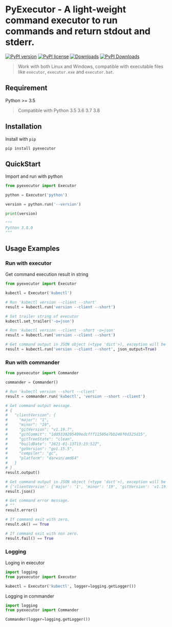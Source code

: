 # PyExecutor - A light-weight command executor to run commands and return stdout and stderr.

[![PyPI version](https://badge.fury.io/py/pyexecutor.svg)](https://badge.fury.io/py/pyexecutor)
[![PyPI license](https://img.shields.io/pypi/l/pyexecutor.svg)](https://pypi.python.org/pypi/pyexecutor/)
[![Downloads](https://pepy.tech/badge/pyexecutor)](https://pepy.tech/project/pyexecutor)
[![PyPI Downloads](https://img.shields.io/pypi/dm/pyexecutor)](https://badge.fury.io/py/pyexecutor)

> Work with both Linux and Windows, compatible with executable files like `executor`, `executor.exe` and `executor.bat`.

## Requirement

Python >= 3.5

> Compatible with Python 3.5 3.6 3.7 3.8

## Installation

Install with `pip`

`pip install pyexecutor`

## QuickStart

Import and run with python

```python
from pyexecutor import Executor

python = Executor('python')

version = python.run('--version')

print(version)

"""
Python 3.8.0
"""
```

## Usage Examples

### Run with executor

Get command execution result in string

```python
from pyexecutor import Executor

kubectl = Executor('kubectl')

# Run 'kubectl version --client --short'
result = kubectl.run('version --client --short')

# Set trailer string of executor
kubectl.set_trailer('-o=json')

# Run 'kubectl version --client --short -o=json'
result = kubectl.run('version --client --short')

# Get command output in JSON object (<type 'dict'>), exception will be raised if result string is not JSON serializable.
result = kubectl.run('version --client --short', json_output=True)
```

### Run with commander

```python
from pyexecutor import Commander

commander = Commander()

# Run 'kubectl version --short --client'
result = commander.run('kubectl', 'version --short --client')

# Get command output message.
# {
#   "clientVersion": {
#     "major": "1",
#     "minor": "19",
#     "gitVersion": "v1.19.7",
#     "gitCommit": "1dd5338295409edcfff11505e7bb246f0d325d15",
#     "gitTreeState": "clean",
#     "buildDate": "2021-01-13T13:23:52Z",
#     "goVersion": "go1.15.5",
#     "compiler": "gc",
#     "platform": "darwin/amd64"
#   }
# }
result.output()

# Get command output in JSON object (<type 'dict'>), exception will be raised if result string is not JSON serializable.
# {'clientVersion': {'major': '1', 'minor': '19', 'gitVersion': 'v1.19.7', 'gitCommit': '1dd5338295409edcfff11505e7bb246f0d325d15', 'gitTreeState': 'clean', 'buildDate': '2021-01-13T13:23:52Z', 'goVersion': 'go1.15.5', 'compiler': 'gc', 'platform': 'darwin/amd64'}}
result.json()

# Get command error message.
# ""
result.error()

# If command exit with zero.
result.ok() == True

# If command exit with non zero.
result.fail() == True
```

### Logging

Loging in executor

```python
import logging
from pyexecutor import Executor

kubectl = Executor('kubectl', logger=logging.getLogger())
```

Logging in commander

```python
import logging
from pyexecutor import Commander

Commander(logger=logging.getLogger())
```